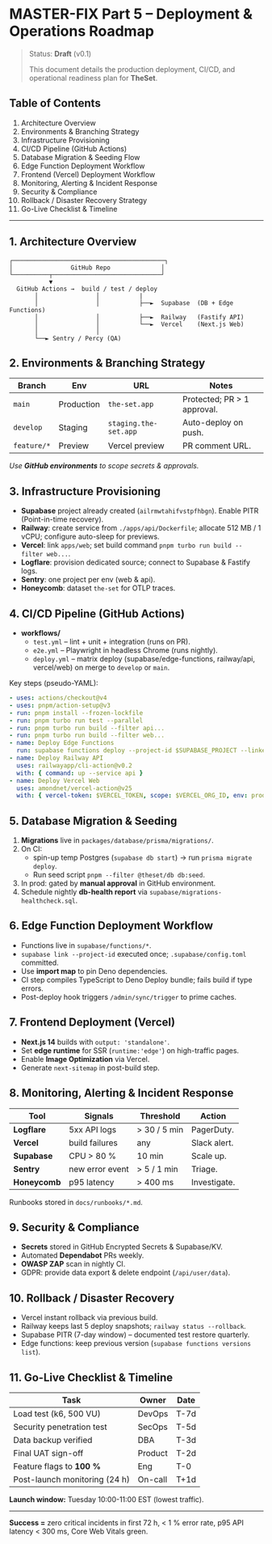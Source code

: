 # MASTER-FIX Part 5 – Deployment & Operations Roadmap

> Status: **Draft** (v0.1)
>
> This document details the production deployment, CI/CD, and operational readiness plan for **TheSet**.

## Table of Contents
1. Architecture Overview
2. Environments & Branching Strategy
3. Infrastructure Provisioning
4. CI/CD Pipeline (GitHub Actions)
5. Database Migration & Seeding Flow
6. Edge Function Deployment Workflow
7. Frontend (Vercel) Deployment Workflow
8. Monitoring, Alerting & Incident Response
9. Security & Compliance
10. Rollback / Disaster Recovery Strategy
11. Go-Live Checklist & Timeline

---

## 1. Architecture Overview
```
┌──────────────────────────────────────────┐
│                GitHub Repo              │
└──────────┬──────────────────────────────┘
           ▼
  GitHub Actions →  build / test / deploy
       │                │           |
       │                │           ├──►  Supabase  (DB + Edge Functions)
       │                │           ├──►  Railway   (Fastify API)
       │                │           └──►  Vercel    (Next.js Web)
       │                │
       └──► Sentry / Percy (QA)  
```

## 2. Environments & Branching Strategy
| Branch | Env | URL | Notes |
|--------|-----|-----|-------|
| `main` | Production | `the-set.app` | Protected; PR > 1 approval.
| `develop` | Staging | `staging.the-set.app` | Auto-deploy on push.
| `feature/*` | Preview | Vercel preview | PR comment URL.

*Use **GitHub environments** to scope secrets & approvals.*

## 3. Infrastructure Provisioning
* **Supabase** project already created (`ailrmwtahifvstpfhbgn`).  Enable PITR (Point-in-time recovery).
* **Railway**: create service from `./apps/api/Dockerfile`; allocate 512 MB / 1 vCPU; configure auto-sleep for previews.
* **Vercel**: link `apps/web`; set build command `pnpm turbo run build --filter web...`.
* **Logflare**: provision dedicated source; connect to Supabase & Fastify logs.
* **Sentry**: one project per env (web & api).
* **Honeycomb**: dataset `the-set` for OTLP traces.

## 4. CI/CD Pipeline (GitHub Actions)
* **workflows/**
  * `test.yml` – lint + unit + integration (runs on PR).
  * `e2e.yml` – Playwright in headless Chrome (runs nightly).
  * `deploy.yml` – matrix deploy (supabase/edge-functions, railway/api, vercel/web) on merge to `develop` or `main`.

Key steps (pseudo-YAML):
```yaml
- uses: actions/checkout@v4
- uses: pnpm/action-setup@v3
- run: pnpm install --frozen-lockfile
- run: pnpm turbo run test --parallel
- run: pnpm turbo run build --filter api...
- run: pnpm turbo run build --filter web...
- name: Deploy Edge Functions
  run: supabase functions deploy --project-id $SUPABASE_PROJECT --linked --non-interactive
- name: Deploy Railway API
  uses: railwayapp/cli-action@v0.2
  with: { command: up --service api }
- name: Deploy Vercel Web
  uses: amondnet/vercel-action@v25
  with: { vercel-token: $VERCEL_TOKEN, scope: $VERCEL_ORG_ID, env: production }
```

## 5. Database Migration & Seeding
1. **Migrations** live in `packages/database/prisma/migrations/`.
2. On CI:
   * spin-up temp Postgres (`supabase db start`) → run `prisma migrate deploy`.
   * Run seed script `pnpm --filter @theset/db db:seed`.
3. In prod: gated by **manual approval** in GitHub environment.
4. Schedule nightly **db-health report** via `supabase/migrations-healthcheck.sql`.

## 6. Edge Function Deployment Workflow
* Functions live in `supabase/functions/*`.
* `supabase link --project-id` executed once; `.supabase/config.toml` committed.
* Use **import map** to pin Deno dependencies.
* CI step compiles TypeScript to Deno Deploy bundle; fails build if type errors.
* Post-deploy hook triggers `/admin/sync/trigger` to prime caches.

## 7. Frontend Deployment (Vercel)
* **Next.js 14** builds with `output: 'standalone'`.
* Set **edge runtime** for SSR (`runtime:'edge'`) on high-traffic pages.
* Enable **Image Optimization** via Vercel.
* Generate `next-sitemap` in post-build step.

## 8. Monitoring, Alerting & Incident Response
| Tool | Signals | Threshold | Action |
|------|---------|-----------|--------|
| **Logflare** | 5xx API logs | > 30 / 5 min | PagerDuty.
| **Vercel** | build failures | any | Slack alert.
| **Supabase** | CPU > 80 % | 10 min | Scale up.
| **Sentry** | new error event | > 5 / 1 min | Triage.
| **Honeycomb** | p95 latency | > 400 ms | Investigate.

Runbooks stored in `docs/runbooks/*.md`.

## 9. Security & Compliance
* **Secrets** stored in GitHub Encrypted Secrets & Supabase/KV.
* Automated **Dependabot** PRs weekly.
* **OWASP ZAP** scan in nightly CI.
* GDPR: provide data export & delete endpoint (`/api/user/data`).

## 10. Rollback / Disaster Recovery
* Vercel instant rollback via previous build.
* Railway keeps last 5 deploy snapshots; `railway status --rollback`.
* Supabase PITR (7-day window) – documented test restore quarterly.
* Edge functions: keep previous version (`supabase functions versions list`).

## 11. Go-Live Checklist & Timeline
| Task | Owner | Date |
|------|-------|------|
| Load test (k6, 500 VU) | DevOps | T-7d |
| Security penetration test | SecOps | T-5d |
| Data backup verified | DBA | T-3d |
| Final UAT sign-off | Product | T-2d |
| Feature flags to **100 %** | Eng | T-0 |
| Post-launch monitoring (24 h) | On-call | T+1d |

**Launch window:** Tuesday 10:00-11:00 EST (lowest traffic).

---

**Success =** zero critical incidents in first 72 h, < 1 % error rate, p95 API latency < 300 ms, Core Web Vitals green. 